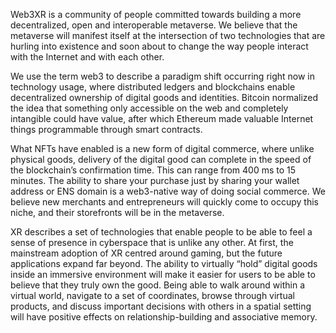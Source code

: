 Web3XR is a community of people committed towards building a more decentralized, open and interoperable metaverse. We believe that the metaverse will manifest itself at the intersection of two technologies that are hurling into existence and soon about to change the way people interact with the Internet and with each other.

We use the term web3 to describe a paradigm shift occurring right now in technology usage, where distributed ledgers and blockchains enable decentralized ownership of digital goods and identities. Bitcoin normalized the idea that something only accessible on the web and completely intangible could have value, after which Ethereum made valuable Internet things programmable through smart contracts.

What NFTs have enabled is a new form of digital commerce, where unlike physical goods, delivery of the digital good can complete in the speed of the blockchain’s confirmation time. This can range from 400 ms to 15 minutes. The ability to share your purchase just by sharing your wallet address or ENS domain is a web3-native way of doing social commerce. We believe new merchants and entrepreneurs will quickly come to occupy this niche, and their storefronts will be in the metaverse.

XR describes a set of technologies that enable people to be able to feel a sense of presence in cyberspace that is unlike any other. At first, the mainstream adoption of XR centred around gaming, but the future applications expand far beyond. The ability to virtually “hold” digital goods inside an immersive environment will make it easier for users to be able to believe that they truly own the good. Being able to walk around within a virtual world, navigate to a set of coordinates, browse through virtual products, and discuss important decisions with others in a spatial setting will have positive effects on relationship-building and associative memory.

